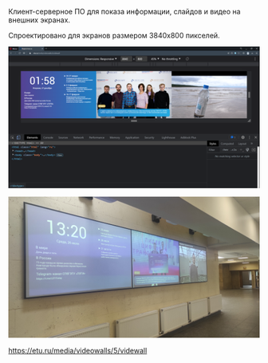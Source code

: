 Клиент-серверное ПО для показа информации, слайдов и видео на внешних экранах.

Спроектировано для экранов размером 3840x800 пикселей.

![1](https://github.com/Vezhenkov/videowall/blob/master/pictures/1.png?raw=true)

![2](https://github.com/Vezhenkov/videowall/blob/master/pictures/2.jpg?raw=true)

https://etu.ru/media/videowalls/5/videwall